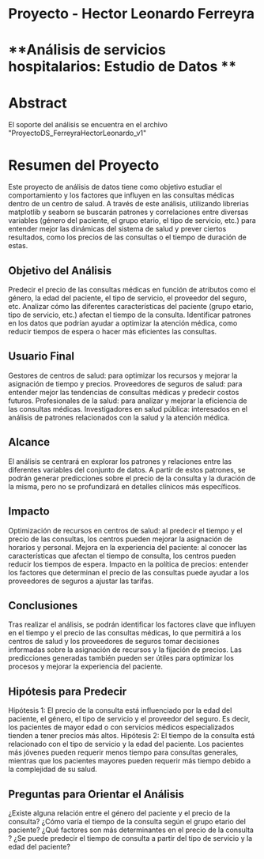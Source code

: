 # Proyecto - Hector Leonardo Ferreyra

# **Análisis de servicios hospitalarios: Estudio de Datos **

# Abstract
El soporte del análisis se encuentra en el archivo "ProyectoDS_FerreyraHectorLeonardo_v1"
#  Resumen del Proyecto
Este proyecto de análisis de datos tiene como objetivo estudiar el comportamiento y los factores que influyen en las consultas médicas dentro de un centro de salud. A través de este análisis, utilizando librerias matplotlib y seaborn se buscarán patrones y correlaciones entre diversas variables (género del paciente, el grupo etario, el tipo de servicio, etc.) para entender mejor las dinámicas del sistema de salud y prever ciertos resultados, como los precios de las consultas o el tiempo de duración de estas.

## Objetivo del Análisis
Predecir el precio de las consultas médicas en función de atributos como el género, la edad del paciente, el tipo de servicio, el proveedor del seguro, etc.
Analizar cómo las diferentes características del paciente (grupo etario, tipo de servicio, etc.) afectan el tiempo de la consulta.
Identificar patrones en los datos que podrían ayudar a optimizar la atención médica, como reducir tiempos de espera o hacer más eficientes las consultas.

## Usuario Final
Gestores de centros de salud: para optimizar los recursos y mejorar la asignación de tiempo y precios.
Proveedores de seguros de salud: para entender mejor las tendencias de consultas médicas y predecir costos futuros.
Profesionales de la salud: para analizar y mejorar la eficiencia de las consultas médicas.
Investigadores en salud pública: interesados en el análisis de patrones relacionados con la salud y la atención médica.

## Alcance
El análisis se centrará en explorar los patrones y relaciones entre las diferentes variables del conjunto de datos. A partir de estos patrones, se podrán generar predicciones sobre el precio de la consulta y la duración de la misma, pero no se profundizará en detalles clínicos más específicos. 

## Impacto
Optimización de recursos en centros de salud: al predecir el tiempo y el precio de las consultas, los centros pueden mejorar la asignación de horarios y personal.
Mejora en la experiencia del paciente: al conocer las características que afectan el tiempo de consulta, los centros pueden reducir los tiempos de espera.
Impacto en la política de precios: entender los factores que determinan el precio de las consultas puede ayudar a los proveedores de seguros a ajustar las tarifas.
## Conclusiones
Tras realizar el análisis, se podrán identificar los factores clave que influyen en el tiempo y el precio de las consultas médicas, lo que permitirá a los centros de salud y los proveedores de seguros tomar decisiones informadas sobre la asignación de recursos y la fijación de precios. Las predicciones generadas también pueden ser útiles para optimizar los procesos y mejorar la experiencia del paciente.

## Hipótesis para Predecir
Hipótesis 1: El precio de la consulta está influenciado por la edad del paciente, el género, el tipo de servicio y el proveedor del seguro. Es decir, los pacientes de mayor edad o con servicios médicos especializados tienden a tener precios más altos.
Hipótesis 2: El tiempo de la consulta está relacionado con el tipo de servicio y la edad del paciente. Los pacientes más jóvenes pueden requerir menos tiempo para consultas generales, mientras que los pacientes mayores pueden requerir más tiempo debido a la complejidad de su salud.

## Preguntas para Orientar el Análisis
¿Existe alguna relación entre el género del paciente y el precio de la consulta?
¿Cómo varía el tiempo de la consulta según el grupo etario del paciente?
¿Qué factores son más determinantes en el precio de la consulta ?
¿Se puede predecir el tiempo de consulta a partir del tipo de servicio y la edad del paciente?
